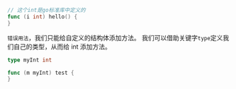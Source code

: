 ```go
// 这个int是go标准库中定义的
func (i int) hello() {
}
```

`错误用法`，我们只能给自定义的结构体添加方法。
我们可以借助关键字`type`定义我们自己的类型，从而给 int 添加方法。

```go
type myInt int

func (m myInt) test {
}
```
